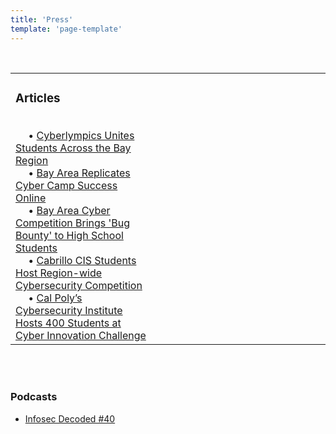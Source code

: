 ```yaml
---
title: 'Press'
template: 'page-template'
---
```


<br>






<table>
    <tr>
      <td style="vertical-align:top;" width="45%"> 
          <h3> Articles </h3><br>
    &emsp; • <a href="https://ictdmsector.org/cyberlympics-unites-students-across-the-bay-region/">Cyberlympics Unites Students Across the Bay Region</a> <br>
    &emsp; • <a href="https://ictdmsector.org/bay-area-replicates-cyber-camp-success-online/">Bay Area Replicates Cyber Camp Success Online</a> <br>
    &emsp; • <a href="https://ictdmsector.org/bay-area-cyber-competition-brings-bug-bounty-to-high-school-students/">Bay Area Cyber Competition Brings 'Bug Bounty' to High School Students</a> <br>
    &emsp; • <a href="https://www.santacruztechbeat.com/2020/01/21/cabrillo-cis-students-host-region-wide-cybersecurity-competition/">Cabrillo CIS Students Host Region-wide Cybersecurity Competition</a> <br>
    &emsp; • <a href="https://calpolynews.calpoly.edu/news_releases/2020/october/cybersecurity"> Cal Poly’s Cybersecurity Institute Hosts 400 Students at Cyber Innovation Challenge</a> <br>
      </td>
        <td> &nbsp;&nbsp;</td>
        <td width="45%"><img src="/media/press.png" alt=""></img> </td>
    </tr>
</table>
<br><br>


### Podcasts
* [Infosec Decoded #40](https://samsclass.info/news/news_062921.html)
